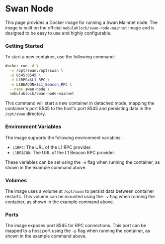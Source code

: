 # Swan Node

This page provides a Docker image for running a Swan Mainnet node. The image is built on the official `nebulablock/swan-node-mainnet` image and is designed to be easy to use and highly configurable.

### Getting Started

To start a new container, use the following command:

```sh
docker run -d \
  -v /opt/swan:/opt/swan \
  -p 8545:8545 \
  -e L1RPC=$L1_RPC \
  -e L1BEACON=$L1_Beacon_RPC \
  --name swan-node \
  nebulablock/swan-node-mainnet
```

This command will start a new container in detached mode, mapping the container's port 8545 to the host's port 8545 and persisting data in the `/opt/swan` directory.

### Environment Variables

The image supports the following environment variables:

* `L1RPC`: The URL of the L1 RPC provider.
* `L1BEACON`: The URL of the L1 Beacon RPC provider.

These variables can be set using the `-e` flag when running the container, as shown in the example command above.

### Volumes

The image uses a volume at `/opt/swan` to persist data between container restarts. This volume can be mounted using the `-v` flag when running the container, as shown in the example command above.

### Ports

The image exposes port 8545 for RPC connections. This port can be mapped to a host port using the `-p` flag when running the container, as shown in the example command above.
